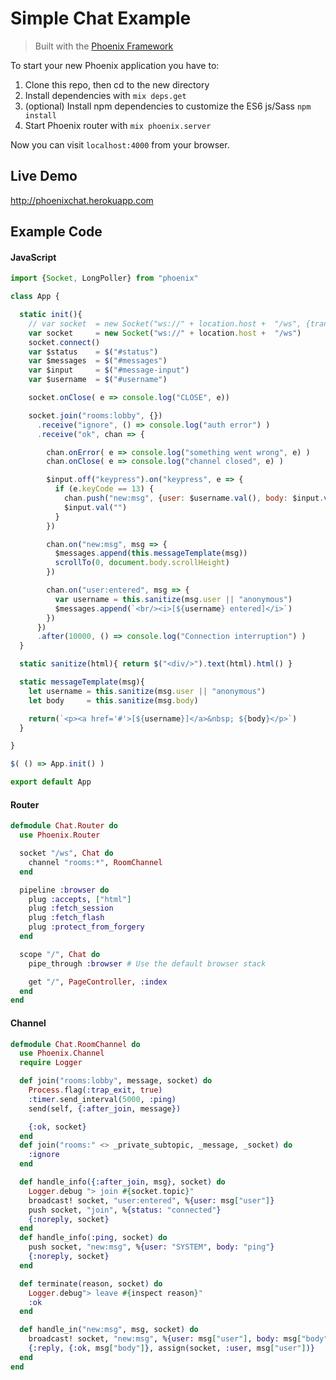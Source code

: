 # Simple Chat Example
> Built with the [Phoenix Framework](https://github.com/phoenixframework/phoenix)

To start your new Phoenix application you have to:

1. Clone this repo, then cd to the new directory
2. Install dependencies with `mix deps.get`
3. (optional) Install npm dependencies to customize the ES6 js/Sass `npm install`
4. Start Phoenix router with `mix phoenix.server`

Now you can visit `localhost:4000` from your browser.

## Live Demo
http://phoenixchat.herokuapp.com


## Example Code

#### JavaScript
```javascript
import {Socket, LongPoller} from "phoenix"

class App {

  static init(){
    // var socket  = new Socket("ws://" + location.host +  "/ws", {transport: Phoenix.LongPoller})
    var socket     = new Socket("ws://" + location.host +  "/ws")
    socket.connect()
    var $status    = $("#status")
    var $messages  = $("#messages")
    var $input     = $("#message-input")
    var $username  = $("#username")

    socket.onClose( e => console.log("CLOSE", e))

    socket.join("rooms:lobby", {})
      .receive("ignore", () => console.log("auth error") )
      .receive("ok", chan => {

        chan.onError( e => console.log("something went wrong", e) )
        chan.onClose( e => console.log("channel closed", e) )

        $input.off("keypress").on("keypress", e => {
          if (e.keyCode == 13) {
            chan.push("new:msg", {user: $username.val(), body: $input.val()})
            $input.val("")
          }
        })

        chan.on("new:msg", msg => {
          $messages.append(this.messageTemplate(msg))
          scrollTo(0, document.body.scrollHeight)
        })

        chan.on("user:entered", msg => {
          var username = this.sanitize(msg.user || "anonymous")
          $messages.append(`<br/><i>[${username} entered]</i>`)
        })
      })
      .after(10000, () => console.log("Connection interruption") )
  }

  static sanitize(html){ return $("<div/>").text(html).html() }

  static messageTemplate(msg){
    let username = this.sanitize(msg.user || "anonymous")
    let body     = this.sanitize(msg.body)

    return(`<p><a href='#'>[${username}]</a>&nbsp; ${body}</p>`)
  }

}

$( () => App.init() )

export default App
 ```

#### Router
```elixir
defmodule Chat.Router do
  use Phoenix.Router

  socket "/ws", Chat do
    channel "rooms:*", RoomChannel
  end

  pipeline :browser do
    plug :accepts, ["html"]
    plug :fetch_session
    plug :fetch_flash
    plug :protect_from_forgery
  end

  scope "/", Chat do
    pipe_through :browser # Use the default browser stack

    get "/", PageController, :index
  end
end
```

#### Channel
```elixir
defmodule Chat.RoomChannel do
  use Phoenix.Channel
  require Logger

  def join("rooms:lobby", message, socket) do
    Process.flag(:trap_exit, true)
    :timer.send_interval(5000, :ping)
    send(self, {:after_join, message})

    {:ok, socket}
  end
  def join("rooms:" <> _private_subtopic, _message, _socket) do
    :ignore
  end

  def handle_info({:after_join, msg}, socket) do
    Logger.debug "> join #{socket.topic}"
    broadcast! socket, "user:entered", %{user: msg["user"]}
    push socket, "join", %{status: "connected"}
    {:noreply, socket}
  end
  def handle_info(:ping, socket) do
    push socket, "new:msg", %{user: "SYSTEM", body: "ping"}
    {:noreply, socket}
  end

  def terminate(reason, socket) do
    Logger.debug"> leave #{inspect reason}"
    :ok
  end

  def handle_in("new:msg", msg, socket) do
    broadcast! socket, "new:msg", %{user: msg["user"], body: msg["body"]}
    {:reply, {:ok, msg["body"]}, assign(socket, :user, msg["user"])}
  end
end
```
